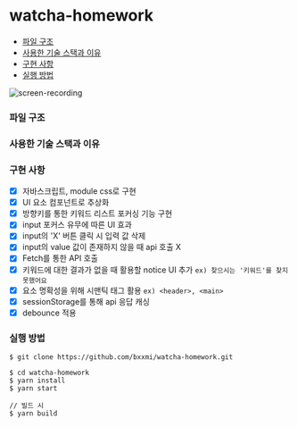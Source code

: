 # watcha-homework

* [파일 구조](#파일-구조)
* [사용한 기술 스택과 이유](#사용한-기술-스택과-이유)
* [구현 사항](#구현-사항)
* [실행 방법](#실행-방법)

![screen-recording](https://user-images.githubusercontent.com/56878724/157223513-67ebaf06-236d-4449-8a2d-d668e79bfe8d.gif)

### 파일 구조

### 사용한 기술 스택과 이유

### 구현 사항

- [X] 자바스크립트, module css로 구현
- [X] UI 요소 컴포넌트로 추상화
- [X] 방향키를 통한 키워드 리스트 포커싱 기능 구현
- [X] input 포커스 유무에 따른 UI 효과
- [X] input의 'X' 버튼 클릭 시 입력 값 삭제
- [X] input의 value 값이 존재하지 않을 때 api 호출 X
- [X] Fetch를 통한 API 호출
- [X] 키워드에 대한 결과가 없을 때 활용할 notice UI 추가 `ex) 찾으시는 '키워드'를 찾지 못했어요`
- [X] 요소 명확성을 위해 시맨틱 태그 활용 `ex) <header>, <main>`
- [X] sessionStorage를 통해 api 응답 캐싱  
- [X] debounce 적용

### 실행 방법

```
$ git clone https://github.com/bxxmi/watcha-homework.git

$ cd watcha-homework
$ yarn install
$ yarn start

// 빌드 시
$ yarn build
```
